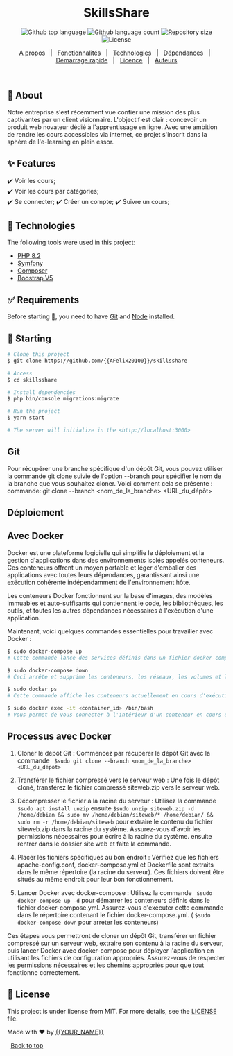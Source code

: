 <!-- <div align="center" id="top"> 
  <img src="./.github/app.gif" alt="SkillsShare" />

  &#xa0; -->

  <!-- <a href="https://skillsshare.netlify.app">Demo</a> -->
<!-- </div> -->

<h1 align="center">SkillsShare</h1>

<p align="center">
  <img alt="Github top language" src="https://img.shields.io/github/languages/top/{{YOUR_GITHUB_USERNAME}}/skillsshare?color=56BEB8">

  <img alt="Github language count" src="https://img.shields.io/github/languages/count/{{YOUR_GITHUB_USERNAME}}/skillsshare?color=56BEB8">

  <img alt="Repository size" src="https://img.shields.io/github/repo-size/{{YOUR_GITHUB_USERNAME}}/skillsshare?color=56BEB8">

  <img alt="License" src="https://img.shields.io/github/license/{{YOUR_GITHUB_USERNAME}}/skillsshare?color=56BEB8">

  <!-- <img alt="Github issues" src="https://img.shields.io/github/issues/{{YOUR_GITHUB_USERNAME}}/skillsshare?color=56BEB8" /> -->

  <!-- <img alt="Github forks" src="https://img.shields.io/github/forks/{{YOUR_GITHUB_USERNAME}}/skillsshare?color=56BEB8" /> -->

  <!-- <img alt="Github stars" src="https://img.shields.io/github/stars/{{YOUR_GITHUB_USERNAME}}/skillsshare?color=56BEB8" /> -->
</p>

<!-- Status -->

<!-- <h4 align="center"> 
	🚧  SkillsShare 🚀 Under construction...  🚧
</h4> 

<hr> -->

<p align="center">
  <a href="#dart-about">A propos</a> &#xa0; | &#xa0; 
  <a href="#sparkles-features">Fonctionnalités</a> &#xa0; | &#xa0;
  <a href="#rocket-technologies">Technologies</a> &#xa0; | &#xa0;
  <a href="#white_check_mark-requirements">Dépendances</a> &#xa0; | &#xa0;
  <a href="#checkered_flag-starting">Démarrage rapide</a> &#xa0; | &#xa0;
  <a href="#memo-license">Licence</a> &#xa0; | &#xa0;
  <a href="https://github.com/{{YOUR_GITHUB_USERNAME}}" target="_blank">Auteurs</a>
</p>

<br>

## :dart: About ##

Notre entreprise s'est récemment vue confier une mission des plus captivantes par un client visionnaire. L'objectif est clair : concevoir un produit web novateur dédié à l'apprentissage en ligne. Avec une ambition de rendre les cours accessibles via internet, ce projet s'inscrit dans la sphère de l'e-learning en plein essor.

## :sparkles: Features ##

:heavy_check_mark: Voir les cours;\
:heavy_check_mark: Voir les cours par catégories;\
:heavy_check_mark: Se connecter;
:heavy_check_mark: Créer un compte;
:heavy_check_mark: Suivre un cours;

## :rocket: Technologies ##

The following tools were used in this project:

- [PHP 8.2](https://www.php.net/downloads)
- [Symfony](https://symfony.com/download)
- [Composer](https://getcomposer.org/download/)
- [Boostrap V5](https://getbootstrap.com/)

## :white_check_mark: Requirements ##

Before starting :checkered_flag:, you need to have [Git](https://git-scm.com) and [Node](https://nodejs.org/en/) installed.

## :checkered_flag: Starting ##

```bash
# Clone this project
$ git clone https://github.com/{{AFelix20100}}/skillsshare

# Access
$ cd skillsshare

# Install dependencies
$ php bin/console migrations:migrate

# Run the project
$ yarn start

# The server will initialize in the <http://localhost:3000>
```
## Git ##
Pour récupérer une branche spécifique d'un dépôt Git, vous pouvez utiliser la commande git clone suivie de l'option --branch pour spécifier le nom de la branche que vous souhaitez cloner. Voici comment cela se présente :
commande: git clone --branch <nom_de_la_branche> <URL_du_dépôt>

## Déploiement ## 

## Avec Docker ##
Docker est une plateforme logicielle qui simplifie le déploiement et la gestion d'applications dans des environnements isolés appelés conteneurs. Ces conteneurs offrent un moyen portable et léger d'emballer des applications avec toutes leurs dépendances, garantissant ainsi une exécution cohérente indépendamment de l'environnement hôte.

Les conteneurs Docker fonctionnent sur la base d'images, des modèles immuables et auto-suffisants qui contiennent le code, les bibliothèques, les outils, et toutes les autres dépendances nécessaires à l'exécution d'une application.

Maintenant, voici quelques commandes essentielles pour travailler avec Docker :
```bash
$ sudo docker-compose up 
# Cette commande lance des services définis dans un fichier docker-compose.yml. Elle crée et démarre des conteneurs en fonction de la configuration spécifiée.

$ sudo docker-compose down
# Ceci arrête et supprime les conteneurs, les réseaux, les volumes et les images créés par docker-compose up.

$ sudo docker ps 
# Cette commande affiche les conteneurs actuellement en cours d'exécution avec des informations telles que leur ID, leur nom et leur statut.

$ sudo docker exec -it <container_id> /bin/bash 
# Vous permet de vous connecter à l'intérieur d'un conteneur en cours d'exécution pour exécuter des commandes ou effectuer des opérations dans son environnement.
```
## Processus avec Docker ##
1. Cloner le dépôt Git :
   Commencez par récupérer le dépôt Git avec la commande ``` $sudo git clone --branch <nom_de_la_branche> <URL_du_dépôt>```
   
2. Transférer le fichier compressé vers le serveur web :
   Une fois le dépôt cloné, transférez le fichier compressé siteweb.zip vers le serveur web.
   
3. Décompresser le fichier à la racine du serveur :
   Utilisez la commande ``` $sudo apt install unzip``` ensuite ``` $sudo unzip siteweb.zip -d /home/debian && sudo mv /home/debian/siteweb/* /home/debian/ && sudo rm -r /home/debian/siteweb ```
 pour extraire le contenu du fichier siteweb.zip dans la racine du système. Assurez-vous d'avoir les permissions nécessaires pour écrire à la racine du système. ensuite rentrer dans le dossier site web et faite la commande.
   
4. Placer les fichiers spécifiques au bon endroit :
   Vérifiez que les fichiers apache-config.conf, docker-compose.yml et Dockerfile sont extraits dans le même répertoire (la racine du serveur). Ces fichiers doivent être situés au même endroit pour leur bon fonctionnement.
	
5. Lancer Docker avec docker-compose :
   Utilisez la commande ``` $sudo docker-compose up -d``` pour démarrer les conteneurs définis dans le fichier docker-compose.yml. Assurez-vous d'exécuter cette commande dans le répertoire contenant le fichier docker-compose.yml. ( ``` $sudo docker-compose down ``` pour arreter les conteneurs) 
   
Ces étapes vous permettront de cloner un dépôt Git, transférer un fichier compressé sur un serveur web, extraire son contenu à la racine du serveur, puis lancer Docker avec docker-compose pour déployer l'application en utilisant les fichiers de configuration appropriés. Assurez-vous de respecter les permissions nécessaires et les chemins appropriés pour que tout fonctionne correctement. 

## :memo: License ##

This project is under license from MIT. For more details, see the [LICENSE](LICENSE.md) file.


Made with :heart: by <a href="https://github.com/{{YOUR_GITHUB_USERNAME}}" target="_blank">{{YOUR_NAME}}</a>

&#xa0;
<a href="#top">Back to top</a>
